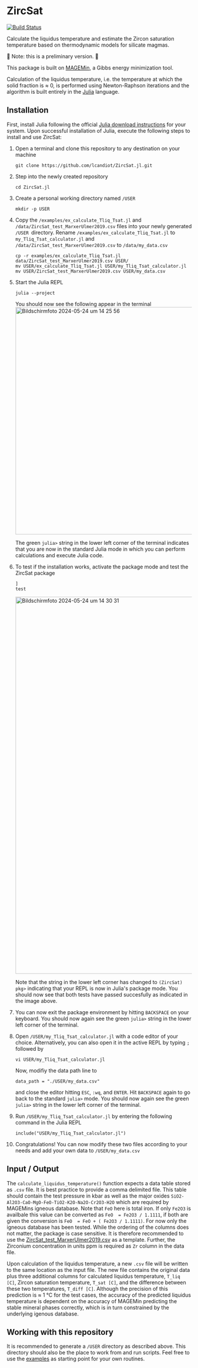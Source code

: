 # ZircSat

[![Build Status](https://github.com/lcandiot/ZircSat.jl/actions/workflows/CI.yml/badge.svg?branch=main)](https://github.com/lcandiot/ZircSat.jl/actions/workflows/CI.yml?query=branch%3Amain)

Calculate the liquidus temperature and estimate the Zircon saturation temperature based on thermodynamic models for silicate magmas.

🚧 Note: this is a preliminary version. 🚧

This package is built on [MAGEMin](https://github.com/ComputationalThermodynamics/MAGEMin), a Gibbs energy minimization tool. 

Calculation of the liquidus temperature, i.e. the temperature at which the solid fraction is $\approx$ 0, is performed using Newton-Raphson iterations and the algorithm is built entirely in the [Julia](https://julialang.org) language.

## Installation

First, install Julia following the official [Julia download instructions](https://julialang.org/downloads/) for your system. Upon successful installation of Julia, execute the following steps to install and use ZircSat:

1. Open a terminal and clone this repository to any destination on your machine

   ```
   git clone https://github.com/lcandiot/ZircSat.jl.git
   ```
2. Step into the newly created repository

   ```
   cd ZircSat.jl
   ```
3. Create a personal working directory named `/USER`

   ```
   mkdir -p USER
   ```
4. Copy the `/examples/ex_calculate_Tliq_Tsat.jl` and ` /data/ZircSat_test_MarxerUlmer2019.csv` files into your newly generated  `/USER `directory. Rename `/examples/ex_calculate_Tliq_Tsat.jl` to `my_Tliq_Tsat_calculator.jl` and `/data/ZircSat_test_MarxerUlmer2019.csv` to `/data/my_data.csv`

   ```
   cp -r examples/ex_calculate_Tliq_Tsat.jl data/ZircSat_test_MarxerUlmer2019.csv USER/
   mv USER/ex_calculate_Tliq_Tsat.jl USER/my_Tliq_Tsat_calculator.jl
   mv USER/ZircSat_test_MarxerUlmer2019.csv USER/my_data.csv
   ```
5. Start the Julia REPL

   ```
   julia --project
   ```
   You should now see the following appear in the terminal
   <img width="617" alt="Bildschirmfoto 2024-05-24 um 14 25 56" src="https://github.com/lcandiot/ZircSat.jl/assets/50524459/9ccae926-c4aa-426e-9ce8-47b6e4f02a01">

   The green `julia>` string in the lower left corner of the terminal indicates that you are now in the standard Julia mode in which you can perform calculations and execute Julia code.

6. To test if the installation works, activate the package mode and test the ZircSat package

   ```
   ]
   test
   ```
   <img width="1023" alt="Bildschirmfoto 2024-05-24 um 14 30 31" src="https://github.com/lcandiot/ZircSat.jl/assets/50524459/d301e266-89d1-475b-b6dc-036e33a57e82">
   
   Note that the string in the lower left corner has changed to `(ZircSat) pkg>` indicating that your REPL is now in Julia's package mode. You should now see that both tests have passed succesfully as indicated in the image above.

7. You can now exit the package environment by hitting `BACKSPACE` on your keyboard. You should now again see the green `julia>` string in the lower left corner of the terminal.

8. Open `/USER/my_Tliq_Tsat_calculator.jl` with a code editor of your choice. Alternatively, you can also open it in the active REPL by typing `;` followed by 
   ```
   vi USER/my_Tliq_Tsat_calculator.jl
   ```
   Now, modifiy the data path line to
   ```
   data_path = "./USER/my_data.csv"
   ```
   and close the editor hitting `ESC`, `:wq`, and `ENTER`. Hit `BACKSPACE` again to go back to the standard `julia>` mode. You should now again see the green `julia>` string in the lower left corner of the terminal.

9. Run `/USER/my_Tliq_Tsat_calculator.jl` by entering the following command in the Julia REPL
   ```
   include("USER/my_Tliq_Tsat_calculator.jl")
   ```

10. Congratulations! You can now modify these two files according to your needs and add your own data to `/USER/my_data.csv`


## Input / Output

The `calculate_liquidus_temperature()` function expects a data table stored as `.csv` file. It is best practice to provide a comma delimited file. This table should contain the test pressure in kbar as well as the major oxides `SiO2-Al2O3-CaO-MgO-FeO-TiO2-K2O-Na2O-Cr2O3-H2O` which are required by MAGEMins igneous database. Note that `FeO` here is total iron. If only `Fe2O3` is availbale this value can be converted as `FeO  = Fe2O3 / 1.1111`, if both are given the conversion is `FeO  = FeO + ( Fe2O3 / 1.1111)`. For now only the igneous database has been tested. While the ordering of the columns does not matter, the package is case sensitive. It is therefore recommended to use the [ZircSat_test_MarxerUlmer2019.csv](https://github.com/lcandiot/ZircSat.jl/tree/main/data/ZircSat_test_MarxerUlmer2019.csv) as a template. Further, the Zirconium concentration in units ppm is required as `Zr` column in the data file.

Upon calculation of the liquidus temperature, a new `.csv` file will be written to the same location as the input file. The new file contains the original data plus three additional columns for calculated liquidus temperature, `T_liq [C]`, Zircon saturation temperature, `T_sat [C]`, and the difference between these two temperatures, `T_diff [C]`. Although the precision of this prediction is $\approx$ 1 °C for the test cases, the accuracy of the predicted liquidus temperature is dependent on the accuracy of MAGEMin predicting the stable mineral phases correctly, which is in turn constrained by the underlying igenous database.

## Working with this repository

It is recommended to generate a `/USER` directory as described above. This directory should also be the place to work from and run scripts. Feel free to use the [examples](https://github.com/lcandiot/ZircSat.jl/tree/main/examples) as starting point for your own routines.
